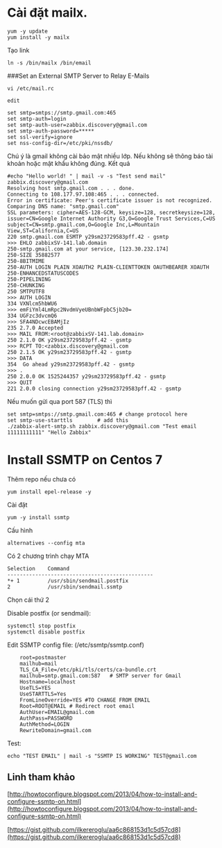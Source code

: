 # Cài đặt mailx.

```
yum -y update
yum install -y mailx
```

Tạo link

`ln -s /bin/mailx /bin/email`

###Set an External SMTP Server to Relay E-Mails

```
vi /etc/mail.rc

edit

set smtp=smtps://smtp.gmail.com:465
set smtp-auth=login
set smtp-auth-user=zabbix.discovery@gmail.com
set smtp-auth-password=*****
set ssl-verify=ignore
set nss-config-dir=/etc/pki/nssdb/
```

Chú ý là gmail không cài bảo mật nhiều lớp. Nếu không sẽ thông báo tài khoản hoặc mật khẩu
không đúng.
Kết quả

```
#echo "Hello world! " | mail -v -s "Test send mail" zabbix.discovery@gmail.com
Resolving host smtp.gmail.com . . . done.
Connecting to 108.177.97.108:465 . . . connected.
Error in certificate: Peer's certificate issuer is not recognized.
Comparing DNS name: "smtp.gmail.com"
SSL parameters: cipher=AES-128-GCM, keysize=128, secretkeysize=128,
issuer=CN=Google Internet Authority G3,O=Google Trust Services,C=US
subject=CN=smtp.gmail.com,O=Google Inc,L=Mountain View,ST=California,C=US
220 smtp.gmail.com ESMTP y29sm23729583pff.42 - gsmtp
>>> EHLO zabbixSV-141.lab.domain
250-smtp.gmail.com at your service, [123.30.232.174]
250-SIZE 35882577
250-8BITMIME
250-AUTH LOGIN PLAIN XOAUTH2 PLAIN-CLIENTTOKEN OAUTHBEARER XOAUTH
250-ENHANCEDSTATUSCODES
250-PIPELINING
250-CHUNKING
250 SMTPUTF8
>>> AUTH LOGIN
334 VXNlcm5hbWU6
>>> emFiYml4LmRpc2NvdmVyeUBnbWFpbC5jb20=
334 UGFzc3dvcmQ6
>>> SFA4NDcwcEBAMjIz
235 2.7.0 Accepted
>>> MAIL FROM:<root@zabbixSV-141.lab.domain>
250 2.1.0 OK y29sm23729583pff.42 - gsmtp
>>> RCPT TO:<zabbix.discovery@gmail.com
250 2.1.5 OK y29sm23729583pff.42 - gsmtp
>>> DATA
354  Go ahead y29sm23729583pff.42 - gsmtp
>>> .
250 2.0.0 OK 1525244357 y29sm23729583pff.42 - gsmtp
>>> QUIT
221 2.0.0 closing connection y29sm23729583pff.42 - gsmtp
```

Nếu muốn gửi qua port 587 (TLS) thì 

```
set smtp=smtps://smtp.gmail.com:465 # change protocol here
set smtp-use-starttls        # add this
./zabbix-alert-smtp.sh zabbix.discovery@gmail.com "Test email 11111111111" "Hello Zabbix"
```

# Install SSMTP on Centos 7

Thêm repo nếu chưa có

`yum install epel-release -y`

Cài đặt

`yum -y install ssmtp`

Cấu hình

`alternatives --config mta`

Có 2 chương trình chạy MTA

```
Selection    Command
-----------------------------------------------
*+ 1         /usr/sbin/sendmail.postfix
2            /usr/sbin/sendmail.ssmtp
```

Chọn cái thứ 2

Disable postfix (or sendmail):

```
systemctl stop postfix
systemctl disable postfix
```

Edit SSMTP config file: (/etc/ssmtp/ssmtp.conf)

```
    root=postmaster
    mailhub=mail
    TLS_CA_File=/etc/pki/tls/certs/ca-bundle.crt
    mailhub=smtp.gmail.com:587   # SMTP server for Gmail
    Hostname=localhost
    UseTLS=YES
    UseSTARTTLS=Yes
    FromLineOverride=YES #TO CHANGE FROM EMAIL
    Root=ROOT@EMAIL # Redirect root email
    AuthUser=EMAIL@gmail.com
    AuthPass=PASSWORD
    AuthMethod=LOGIN
    RewriteDomain=gmail.com
```
 
Test:

`echo "TEST EMAIL" | mail -s "SSMTP IS WORKING" TEST@gmail.com`

## Linh tham khảo

[http://howtoconfigure.blogspot.com/2013/04/how-to-install-and-configure-ssmtp-on.html](http://howtoconfigure.blogspot.com/2013/04/how-to-install-and-configure-ssmtp-on.html)

[https://gist.github.com/ilkereroglu/aa6c868153d1c5d57cd8](https://gist.github.com/ilkereroglu/aa6c868153d1c5d57cd8)








